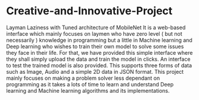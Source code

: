 # Creative-and-Innovative-Project
Layman Laziness with Tuned architecture of MobileNet
It is a web-based interface which
mainly focuses on laymen who have zero level ( but not necessarily )
knowledge in programming but a little in Machine learning and Deep learning
who wishes to train their own model to solve some issues they face in their
life. For that, we have provided this simple interface where they shall simply
upload the data and train the model in clicks. An interface to test the trained
model is also provided. This supports three forms of data such as Image,
Audio and a simple 2D data in JSON format. This project mainly focuses on
making a problem solver less dependant on programming as it takes a lots of
time to learn and understand Deep learning and Machine learning algorithms
and its implementations.

